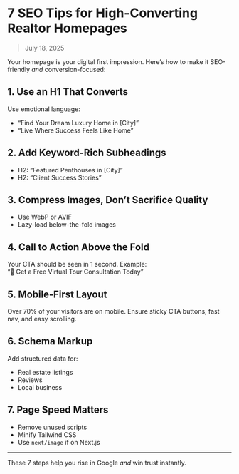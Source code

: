 # 7 SEO Tips for High-Converting Realtor Homepages  
> July 18, 2025  

Your homepage is your digital first impression. Here’s how to make it SEO-friendly *and* conversion-focused:

## 1. Use an H1 That Converts  
Use emotional language:  
- “Find Your Dream Luxury Home in [City]”  
- “Live Where Success Feels Like Home”

## 2. Add Keyword-Rich Subheadings  
- H2: “Featured Penthouses in [City]”  
- H2: “Client Success Stories”

## 3. Compress Images, Don’t Sacrifice Quality  
- Use WebP or AVIF  
- Lazy-load below-the-fold images

## 4. Call to Action Above the Fold  
Your CTA should be seen in 1 second. Example:  
“🔎 Get a Free Virtual Tour Consultation Today”

## 5. Mobile-First Layout  
Over 70% of your visitors are on mobile. Ensure sticky CTA buttons, fast nav, and easy scrolling.

## 6. Schema Markup  
Add structured data for:  
- Real estate listings  
- Reviews  
- Local business

## 7. Page Speed Matters  
- Remove unused scripts  
- Minify Tailwind CSS  
- Use `next/image` if on Next.js

---

These 7 steps help you rise in Google *and* win trust instantly.
